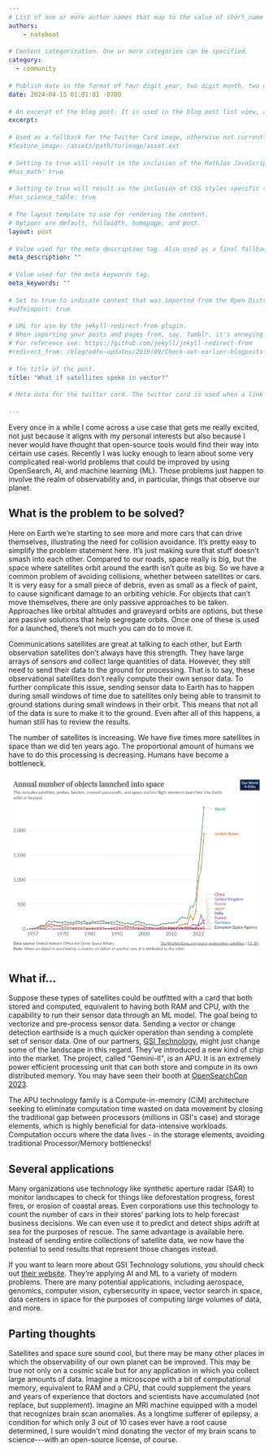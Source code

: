 ```yaml
---
# List of one or more author names that map to the value of short_name in site.community_members. See the content in the _community_members collection for reference.
authors: 
    - nateboot

# Content categorization. One or more categories can be specified. 
category:
  - community

# Publish date in the format of four digit year, two digit month, two digit day, hour, minute, second, and timezone offset; e.g., 2021-04-12 01:01:01 -0700
date: 2024-04-15 01:01:01 -0700

# An excerpt of the blog post. It is used in the blog post list view, and in the home page what's new list of N most recent blog posts. It is also used as a fallback value for the twittercard:description field if not explictly defined in the front matter.
excerpt: 
  
# Used as a fallback for the Twitter Card image, otherwise not currently used. Is only present in content up to June 3, 2021.
#feature_image: /assets/path/to/image/asset.ext

# Setting to true will result in the inclusion of the MathJax JavaScript library for rendering math equations. For reference see: _includes/include-mathjax.html.
#has_math: true

# Setting to true will result in the inclusion of CSS styles specific to using borders for the table, for table header cells, and table data cells. scientific data tables. For reference see: _includes/science-table-styles.html.
#has_science_table: true

# The layout template to use for rendering the content.
# Options are default, fullwidth, homepage, and post.
layout: post

# Value used for the meta description tag. Also used as a final fallback value for the Twitter Card description field after the excerpt property.
meta_description: "" 

# Value used for the meta keywords tag.
meta_keywords: ""

# Set to true to indicate content that was imported from the Open Distro For Elasticsearch blog.
#odfeimport: true

# URL for use by the jekyll-redirect-from plugin.
# When importing your posts and pages from, say, Tumblr, it's annoying and impractical to create new pages in the proper subdirectories so they, e.g. /post/123456789/my-slug-that-is-often-incompl, redirect to the new post URL.
# For reference see: https://github.com/jekyll/jekyll-redirect-from
#redirect_from: /blog/odfe-updates/2019/09/Check-out-earlier-blogposts-on-Open-Distro-for-Elasticsearch/

# The title of the post.
title: "What if satellites spoke in vector?"

# Meta data for the twitter card. The twitter card is used when a link to the blog post is shared on twitter. The twitter card is also used by other social media sites when a link to the blog post is shared on those sites. The twitter card is also used by search engines when a link to the blog post is shared on those sites.

---
```

Every once in a while I come across a use case that gets me really excited, not just because it aligns with my personal interests but also because I never would have thought that open-source tools would find their way into certain use cases. Recently I was lucky enough to learn about some very complicated real-world problems that could be improved by using OpenSearch, AI, and machine learning (ML). Those problems just happen to involve the realm of observability and, in particular, things that observe our planet.

## What is the problem to be solved?

Here on Earth we’re starting to see more and more cars that can drive themselves, illustrating the need for collision avoidance. It’s pretty easy to simplify the problem statement here. It’s just making sure that stuff doesn’t smash into each other. Compared to our roads, space really is big, but the space where satellites orbit around the earth isn’t quite as big. So we have a common problem of avoiding collisions, whether between satellites or cars. It is very easy for a small piece of debris, even as small as a fleck of paint, to cause significant damage to an orbiting vehicle. For objects that can’t move themselves, there are only passive approaches to be taken. Approaches like orbital altitudes and graveyard orbits are options, but these are passive solutions that help segregate orbits. Once one of these is used for a launched, there’s not much you can do to move it.

Communications satellites are great at talking to each other, but Earth observation satellites don’t always have this strength. They have large arrays of sensors and collect large quantities of data. However, they still need to send their data to the ground for processing. That is to say, these observational satellites don’t really compute their own sensor data. To further complicate this issue, sending sensor data to Earth has to happen during small windows of time due to satellites only being able to transmit to ground stations during small windows in their orbit. This means that not all of the data is sure to make it to the ground. Even after all of this happens, a human still has to review the results.

The number of satellites is increasing. We have five times more satellites in space than we did ten years ago. The proportional amount of humans we have to do this processing is decreasing. Humans have become a bottleneck.

![](/assets/media/blog-images/2024-04-15-gsi-tech-blog/objects-launched-annual.jpg)

## What if...

Suppose these types of satellites could be outfitted with a card that both stored and computed, equivalent to having both RAM and CPU, with the capability to run their sensor data through an ML model. The goal being to vectorize and pre-process sensor data. Sending a vector or change detection earthside is a much quicker operation than sending a complete set of sensor data. One of our partners, [GSI Technology](https://gsitechnology.com), might just change some of the landscape in this regard. They’ve introduced a new kind of chip into the market. The project, called “Gemini-II”, is an APU. It is an extremely power efficient processing unit that can both store and compute in its own distributed memory. You may have seen their booth at [OpenSearchCon 2023](http://www.opensearch.org/events/opensearchcon/2023/north-america/index.html).

The APU technology family is a Compute-in-memory (CiM) architecture seeking to eliminate computation time wasted on data movement by closing the traditional gap between processors (millions in GSI's case) and storage elements, which is highly beneficial for data-intensive workloads. Computation occurs where the data lives - in the storage elements, avoiding traditional Processor/Memory bottlenecks!

## Several applications

Many organizations use technology like synthetic aperture radar (SAR) to monitor landscapes to check for things like deforestation progress, forest fires, or erosion of coastal areas. Even corporations use this technology to count the number of cars in their stores’ parking lots to help forecast business decisions. We can even use it to predict and detect ships adrift at sea for the purposes of rescue. The same advantage is available here. Instead of sending entire collections of satellite data, we now have the potential to send results that represent those changes instead.

If you want to learn more about GSI Technology solutions, you should check out [their website](https://gsitechnology.com). They’re applying AI and ML to a variety of modern problems. There are many potential applications, including aerospace, genomics, computer vision, cybersecurity in space, vector search in space, data centers in space for the purposes of computing large volumes of data, and more.

## Parting thoughts

Satellites and space sure sound cool, but there may be many other places in which the observability of our own planet can be improved. This may be true not only on a cosmic scale but for any application in which you collect large amounts of data. Imagine a microscope with a bit of computational memory, equivalent to RAM and a CPU, that could supplement the years and years of experience that doctors and scientists have accumulated (not replace, but supplement). Imagine an MRI machine equipped with a model that recognizes brain scan anomalies. As a longtime sufferer of epilepsy, a condition for which only 3 out of 10 cases ever have a root cause determined, I sure wouldn’t mind donating the vector of my brain scans to science---with an open-source license, of course.
